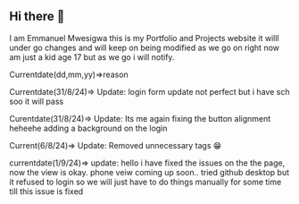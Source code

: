 ## Hi there 👋
I am Emmanuel Mwesigwa this is my Portfolio and Projects website it willl under go changes and will keep on being modified as we go on right now am just a kid age 17 but as we go i will notify.

Currentdate(dd,mm,yy)=>reason

Currentdate(31/8/24)=> Update: login form update not perfect but i have sch soo it will pass

Curentdate(31/8/24)=> Update: Its me again fixing the button alignment heheehe adding a background on the login

Current(6/8/24)=> Update: Removed unnecessary tags 😁

currentdate(1/9/24)=> update: hello i have fixed the issues on the the page, now the view is okay. phone veiw coming up soon.. tried github desktop but it refused to login so we will just have to do things manually for some time till this issue is fixed
<!--
**Prince6yt/Prince6yt** is a ✨ _special_ ✨ repository because its `README.md` (this file) appears on your GitHub profile.

Here are some ideas to get you started:

- 🔭 I’m currently working on ...
- 🌱 I’m currently learning ...
- 👯 I’m looking to collaborate on ...
- 🤔 I’m looking for help with ...
- 💬 Ask me about ...
- 📫 How to reach me: ...
- 😄 Pronouns: ...
- ⚡ Fun fact: ...
-->
